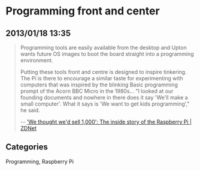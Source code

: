# Programming front and center

## 2013/01/18 13:35

>  Programming tools are easily available from the desktop and Upton wants 
> future OS images to boot the board straight into a programming environment.  
> 
> Putting these tools front and centre is designed to inspire tinkering. 
> The Pi is there to encourage a similar taste for experimenting with 
> computers that was inspired by the blinking Basic programming prompt of 
> the Acorn BBC Micro in the 1980s... "I looked at our founding documents 
> and nowhere in there does it say 'We'll make a small computer'. What it 
> says is 'We want to get kids programming'," he said.
>
> -- ['We thought we'd sell 1,000': The inside story of the Raspberry Pi | ZDNet][1]

[1]: http://www.zdnet.com/we-thought-wed-sell-1000-the-inside-story-of-the-raspberry-pi-7000009718/

## Categories
Programming, Raspberry Pi
